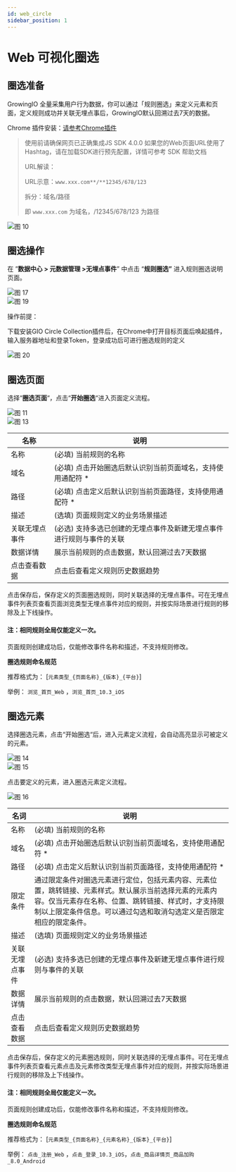 ```yaml
---
id: web_circle
sidebar_position: 1
---
```


# Web 可视化圈选

## 圈选准备

GrowingIO 全量采集用户行为数据，你可以通过「规则圈选」来定义元素和页面，定义规则成功并关联无埋点事后，GrowingIO默认回溯过去7天的数据。

Chrome 插件安装：[请参考Chrome插件](../../../product-manual/data-management/auto-track/web/auto-track-web-chrome-plugin)​

> 使用前请确保网页已正确集成JS SDK 4.0.0
> 如果您的Web页面URL使用了Hashtag，请在加载SDK进行预先配置，详情可参考 SDK 帮助文档
>
> URL解读：
>
> URL示意：`www.xxx.com**/**12345/678/123`
>
> 拆分：域名/路径
>
> 即 `www.xxx.com` 为域名，/12345/678/123 为路径

![图 10](/img/pic_pageview_circle_web-data-definition.png)  



## 圈选操作

在 ”**数据中心 \> 元数据管理 \>无埋点事件**” 中点击 “**规则圈选”** 进入规则圈选说明页面。

![图 17](/img/pic_rule_circle_web-data-definition.png)  
![图 19](/img/pic_rulecircle_web-data-definition.png)  



操作前提：

下载安装GIO Circle Collection插件后，在Chrome中打开目标页面后唤起插件，输入服务器地址和登录Token，登录成功后可进行圈选规则的定义

![图 20](/img/pic_circle_login_web-data-definition.png)  



## 圈选页面

选择“**圈选页面**“，点击“**开始圈选**“进入页面定义流程。

![图 11](/img/pic_start_circle_web-data-definition.png)  
![图 13](/img/pic_page_circle-detail_web-data-definition.png)  


| 名称  | 说明  |
| ---  | --- |
| 名称  | (必填) 当前规则的名称 |
| 域名  | (必填) 点击开始圈选后默认识别当前页面域名，支持使用通配符 * |
| 路径  | (必填) 点击定义后默认识别当前页面路径，支持使用通配符 * |
| 描述  | (选填) 页面规则定义的业务场景描述 |
| 关联无埋点事件 |(必选) 支持多选已创建的无埋点事件及新建无埋点事件进行规则与事件的关联 |
| 数据详情| 展示当前规则的点击数据，默认回溯过去7天数据 |
| 点击查看数据 |点击后查看定义规则历史数据趋势 |

点击保存后，保存定义的页面圈选规则，同时关联选择的无埋点事件。可在无埋点事件列表页查看页面浏览类型无埋点事件对应的规则，并按实际场景进行规则的移除及上下线操作。

#### 注：相同规则全局仅能定义一次。

页面规则创建成功后，仅能修改事件名称和描述，不支持规则修改。

**圈选规则命名规范**

推荐格式为： [`元素类型_{页面名称}_{版本}_{平台}`]

举例： `浏览_首页_Web` ，`浏览_首页_10.3_iOS`





## 圈选元素

选择圈选元素，点击“开始圈选“后，进入元素定义流程，会自动高亮显示可被定义的元素。

![图 14](/img/pic_element_start_circle_web-data-definition.png)  
![图 15](/img/pic_page_element_highlight_web-data-definition.png)  

点击要定义的元素，进入圈选元素定义流程。

![图 16](/img/pic_element_circle_detail_web-data-definition.png)  



| 名词   | 说明  |
| --- | --- |
| 名称  | (必填) 当前规则的名称 |
| 域名  | (必填) 点击开始圈选后默认识别当前页面域名，支持使用通配符 * |
| 路径  | (必填) 点击定义后默认识别当前页面路径，支持使用通配符 * |
| 限定条件 | 通过限定条件对圈选元素进行定位，包括元素内容、元素位置，跳转链接、元素样式。默认展示当前选择元素的元素内容。仅当元素存在名称、位置、跳转链接、样式时，才支持限制以上限定条件信息。可以通过勾选和取消勾选定义是否限定相应的限定条件。|
| 描述  | (选填) 页面规则定义的业务场景描述 |
| 关联无埋点事件 |(必选) 支持多选已创建的无埋点事件及新建无埋点事件进行规则与事件的关联 |
| 数据详情| 展示当前规则的点击数据，默认回溯过去7天数据 |
| 点击查看数据 |点击后查看定义规则历史数据趋势 |

点击保存后，保存定义的元素圈选规则，同时关联选择的无埋点事件。可在无埋点事件列表页查看元素点击及元素修改类型无埋点事件对应的规则，并按实际场景进行规则的移除及上下线操作。

#### 注：相同规则全局仅能定义一次。

页面规则创建成功后，仅能修改事件名称和描述，不支持规则修改。


**圈选规则命名规范**

推荐格式为： [`元素类型_{页面名称}_{元素名称}_{版本}_{平台}`]

举例： `点击_注册_Web` ，`点击_登录_10.3_iOS`，`点击_商品详情页_商品加购_8.0_Android`



